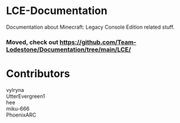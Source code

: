 # LCE-Documentation
Documentation about Minecraft: Legacy Console Edition related stuff.

### Moved, check out https://github.com/Team-Lodestone/Documentation/tree/main/LCE/

# Contributors
vylryna  
UtterEvergreen1  
hee  
miku-666  
PhoenixARC
